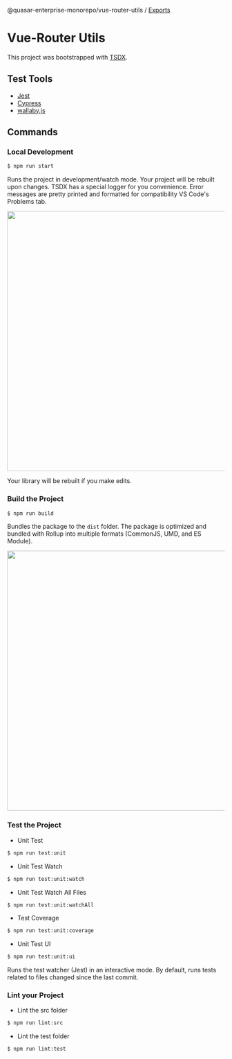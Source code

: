 @quasar-enterprise-monorepo/vue-router-utils / [Exports](modules.md)

# Vue-Router Utils

This project was bootstrapped with [TSDX](https://github.com/jaredpalmer/tsdx).

## Test Tools

- [Jest](https://jestjs.io/)
- [Cypress](https://www.cypress.io/)
- [wallaby.js](https://wallabyjs.com/)

## Commands

### Local Development
```bash
$ npm run start
```

Runs the project in development/watch mode. Your project will be rebuilt upon changes. TSDX has a special logger for you convenience. Error messages are pretty printed and formatted for compatibility VS Code's Problems tab.

<img src="https://user-images.githubusercontent.com/4060187/52168303-574d3a00-26f6-11e9-9f3b-71dbec9ebfcb.gif" width="600" />

Your library will be rebuilt if you make edits.

### Build the Project
```bash
$ npm run build
```

Bundles the package to the `dist` folder.
The package is optimized and bundled with Rollup into multiple formats (CommonJS, UMD, and ES Module).

<img src="https://user-images.githubusercontent.com/4060187/52168322-a98e5b00-26f6-11e9-8cf6-222d716b75ef.gif" width="600" />

### Test the Project
- Unit Test
```bash
$ npm run test:unit
```

- Unit Test Watch
```bash
$ npm run test:unit:watch
```

- Unit Test Watch All Files
```bash
$ npm run test:unit:watchAll
```

- Test Coverage
```bash
$ npm run test:unit:coverage
```

- Unit Test UI
```bash
$ npm run test:unit:ui
```
Runs the test watcher (Jest) in an interactive mode.
By default, runs tests related to files changed since the last commit.

### Lint your Project
- Lint the src folder
```bash
$ npm run lint:src
```
- Lint the test folder
```bash
$ npm run lint:test
```
